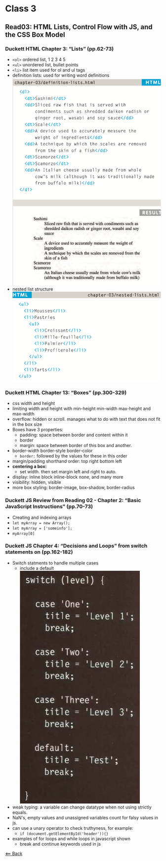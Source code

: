 # Class 3

## Read03: HTML Lists, Control Flow with JS, and the CSS Box Model

### Duckett HTML Chapter 3: “Lists” (pp.62-73)

- `<ol>` ordered list, 1 2 3 4 5
- `<ul>` unordered list, bullet points
- `<li>` list item used for ol and ul tags
- definition lists: used for writing word definitions
![definition-list](images/definition-list.png)
- nested list structure
![nested-list](images/nested-list.png)

### Duckett HTML Chapter 13: “Boxes” (pp.300-329)

- css width and height
- limiting width and height with min-height min-width max-height and max-width
- overflow: hidden or scroll. manages what to do with text that does not fit in the box size
- Boxes have 3 properties:
  - padding: space between border and content within it
  - border
  - margin: space between border of this box and another.
- border-width border-style border-color
  - `border:` followed by the values for these in this order
- margin/padding shorthand order: top right bottom left
- **centering a box:**
  - set width. then set margin left and right to auto.
- display: inline block inline-block none, and many more
- visibility: hidden, visible
- more box styling: border-image, box-shadow, border-radius

### Duckett JS Review from Reading 02 - Chapter 2: “Basic JavaScript Instructions” (pp.70-73)

- Creating and indexing arrays
- `let myArray = new Array();`
- `let myArray = ['someinfo'];`
- `myArray[0]`

### Duckett JS Chapter 4: “Decisions and Loops” from switch statements on (pp.162-182)

- Switch statments to handle multiple cases
  - include a default
![switch-statements](images/switch-statements.png)
- weak typing: a variable can change datatype when not using strictly equals.
- NaN's, empty values and unassigned variables count for falsy values in js.
- can use a unary operator to check truthyness, for example:
  - `if (document.getElementById('header')){}`
- examples of for loops and while loops in javascript shown
  - break and continue keywords used in js

[<== Back](/README.md)
